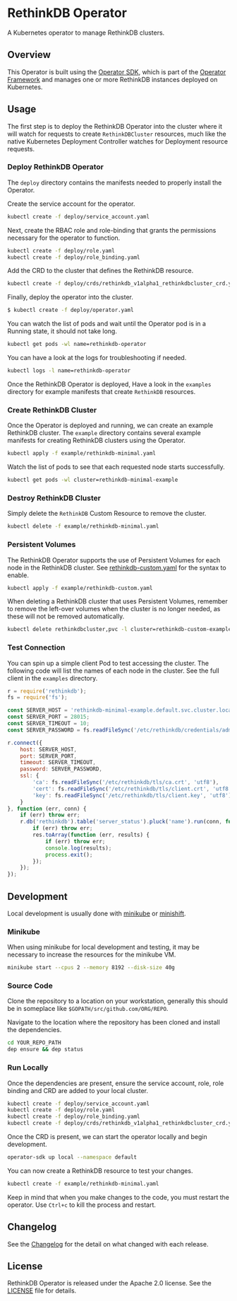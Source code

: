 # RethinkDB Operator

A Kubernetes operator to manage RethinkDB clusters.

## Overview

This Operator is built using the [Operator SDK](https://github.com/operator-framework/operator-sdk), which is part of the [Operator Framework](https://github.com/operator-framework/) and manages one or more RethinkDB instances deployed on Kubernetes.

## Usage

The first step is to deploy the RethinkDB Operator into the cluster where it
will watch for requests to create `RethinkDBCluster` resources, much like the native
Kubernetes Deployment Controller watches for Deployment resource requests.

### Deploy RethinkDB Operator

The `deploy` directory contains the manifests needed to properly install the
Operator.

Create the service account for the operator.

```bash
kubectl create -f deploy/service_account.yaml
```

Next, create the RBAC role and role-binding that grants the permissions
necessary for the operator to function.

```bash
kubectl create -f deploy/role.yaml
kubectl create -f deploy/role_binding.yaml
```

Add the CRD to the cluster that defines the RethinkDB resource.

```bash
kubectl create -f deploy/crds/rethinkdb_v1alpha1_rethinkdbcluster_crd.yaml
```

Finally, deploy the operator into the cluster.

```bash
$ kubectl create -f deploy/operator.yaml
```

You can watch the list of pods and wait until the Operator pod is in a Running
state, it should not take long.

```bash
kubectl get pods -wl name=rethinkdb-operator
```

You can have a look at the logs for troubleshooting if needed.

```bash
kubectl logs -l name=rethinkdb-operator
```

Once the RethinkDB Operator is deployed, Have a look in the `examples` directory
for example manifests that create `RethinkDB` resources.

### Create RethinkDB Cluster

Once the Operator is deployed and running, we can create an example RethinkDB
cluster. The `example` directory contains several example manifests for creating
RethinkDB clusters using the Operator.

```bash
kubectl apply -f example/rethinkdb-minimal.yaml
```

Watch the list of pods to see that each requested node starts successfully.

```bash
kubectl get pods -wl cluster=rethinkdb-minimal-example
```

### Destroy RethinkDB Cluster

Simply delete the `RethinkDB` Custom Resource to remove the cluster.

```bash
kubectl delete -f example/rethinkdb-minimal.yaml
```

### Persistent Volumes

The RethinkDB Operator supports the use of Persistent Volumes for each node in
the RethinkDB cluster. See [rethinkdb-custom.yaml](example/rethinkdb-custom.yaml)
for the syntax to enable.

```bash
kubectl apply -f example/rethinkdb-custom.yaml
```

When deleting a RethinkDB cluster that uses Persistent Volumes, remember to
remove the left-over volumes when the cluster is no longer needed, as these will
not be removed automatically.

```bash
kubectl delete rethinkdbcluster,pvc -l cluster=rethinkdb-custom-example
```

### Test Connection

You can spin up a simple client Pod to test accessing the cluster. The following code will list the
names of each node in the cluster. See the full client in the `examples` directory.

```javascript
r = require('rethinkdb');
fs = require('fs');

const SERVER_HOST = 'rethinkdb-minimal-example.default.svc.cluster.local';
const SERVER_PORT = 28015;
const SERVER_TIMEOUT = 10;
const SERVER_PASSWORD = fs.readFileSync('/etc/rethinkdb/credentials/admin-password', 'utf8');

r.connect({
    host: SERVER_HOST,
    port: SERVER_PORT,
    timeout: SERVER_TIMEOUT,
    password: SERVER_PASSWORD,
    ssl: {
        'ca': fs.readFileSync('/etc/rethinkdb/tls/ca.crt', 'utf8'),
        'cert': fs.readFileSync('/etc/rethinkdb/tls/client.crt', 'utf8'),
        'key': fs.readFileSync('/etc/rethinkdb/tls/client.key', 'utf8')
    }
}, function (err, conn) {
    if (err) throw err;
    r.db('rethinkdb').table('server_status').pluck('name').run(conn, function (err, res) {
        if (err) throw err;
        res.toArray(function (err, results) {
            if (err) throw err;
            console.log(results);
            process.exit();
        });
    });
});
```

## Development

Local development is usually done with [minikube](https://github.com/kubernetes/minikube) or [minishift](https://www.okd.io/minishift/).

### Minikube

When using minikube for local development and testing, it may be necessary to increase the resources for the minikube VM.

```bash
minikube start --cpus 2 --memory 8192 --disk-size 40g
```

### Source Code

Clone the repository to a location on your workstation, generally this should be in someplace like `$GOPATH/src/github.com/ORG/REPO`.

Navigate to the location where the repository has been cloned and install the dependencies.

```bash
cd YOUR_REPO_PATH
dep ensure && dep status
```

### Run Locally

Once the dependencies are present, ensure the service account, role, role binding and CRD are added to your local cluster.

```bash
kubectl create -f deploy/service_account.yaml
kubectl create -f deploy/role.yaml
kubectl create -f deploy/role_binding.yaml
kubectl create -f deploy/crds/rethinkdb_v1alpha1_rethinkdbcluster_crd.yaml
```

Once the CRD is present, we can start the operator locally and begin development.

```bash
operator-sdk up local --namespace default
```

You can now create a RethinkDB resource to test your changes.

```bash
kubectl create -f example/rethinkdb-minimal.yaml
```

Keep in mind that when you make changes to the code, you must restart the operator. Use `Ctrl+c` to kill the process and restart.

## Changelog

See the [Changelog][changelog_file] for the detail on what changed with each release.

## License

RethinkDB Operator is released under the Apache 2.0 license. See the [LICENSE][license_file] file for details.

[changelog_file]:./CHANGELOG.md
[license_file]:./LICENSE

